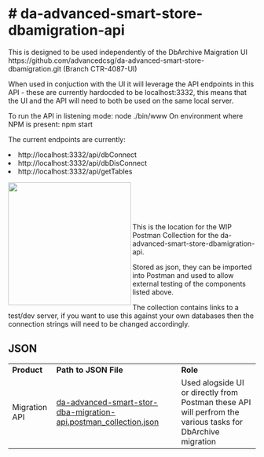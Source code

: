 <h1># da-advanced-smart-store-dbamigration-api</h1>

<p>This is designed to be used independently of the DbArchive Maigration UI 
https://github.com/advancedcsg/da-advanced-smart-store-dbamigration.git (Branch CTR-4087-UI)</p>

<p>When used in conjuction with the UI it will leverage the API endpoints in this API -
these are currently hardocded to be localhost:3332, this means that the UI and the API will need to both be used on the same local server.</p>

To run the API in listening mode: node ./bin/www
On environment where NPM is present: npm start

The current endpoints are currently:

<li>http://localhost:3332/api/dbConnect</li>
<li>http://localhost:3332/api/dbDisConnect</li>
<li>http://localhost:3332/api/getTables</li>

<a href="url"><img src="https://asset.brandfetch.io/idrVtxty7B/id3mw3VUzB.png" align="left" width="250" ></a>
<br>
<br>
<br>
<br>

<p>This is the location for the WIP Postman Collection for the da-advanced-smart-store-dbamigration-api.

Stored as json, they can be imported into Postman and used to allow external testing of the components listed above.</p>

<p>The collection contains links to a test/dev server, if you want to use this against your own databases then the connection strings will need to be changed accordingly.</p>

## JSON



<table>
<tr>
<td><b>Product</td>
<td><b>Path to JSON File</td>
<td><b>Role</td>
</tr>
<tr>
<td>Migration API</td>
<td><font size=”1”><a href="https://github.com/Adv-Luke-Webster/da-advanced-smart-store-dbamigration-api/blob/8c518095b30ce6518284a3df409b51c002acd694/da-advanced-smart-stor-dba-migration-api.postman_collection.json"</a>da-advanced-smart-stor-dba-migration-api.postman_collection.json</td>
<td>Used alogside UI or directly from Postman these API will perfrom the various tasks for DbArchive migration</td>
</tr>
</table>
